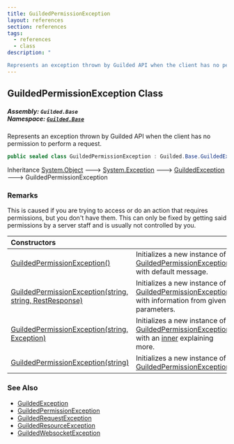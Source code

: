 ```yaml
---
title: GuildedPermissionException
layout: references
section: references
tags:
  - references
  - class
description: "

Represents an exception thrown by Guilded API when the client has no permission to perform a request."
---
```


## GuildedPermissionException Class
##### **Assembly:** `Guilded.Base`<br/>**Namespace:** [`Guilded.Base`](Guilded.Base 'Guilded.Base')

Represents an exception thrown by Guilded API when the client has no permission to perform a request.

```csharp
public sealed class GuildedPermissionException : Guilded.Base.GuildedException
```

Inheritance [System.Object](https://docs.microsoft.com/en-us/dotnet/api/System.Object 'System.Object') &#129106; [System.Exception](https://docs.microsoft.com/en-us/dotnet/api/System.Exception 'System.Exception') &#129106; [GuildedException](GuildedException 'Guilded.Base.GuildedException') &#129106; GuildedPermissionException

### Remarks
  
This is caused if you are trying to access or do an action that requires permissions, but you don't have them. This can only be fixed by getting said permissions by a server staff and is usually not controlled by you.

| Constructors | |
| :--- | :--- |
| [GuildedPermissionException()](GuildedPermissionException.GuildedPermissionException() 'Guilded.Base.GuildedPermissionException.GuildedPermissionException()') | Initializes a new instance of [GuildedPermissionException](GuildedPermissionException 'Guilded.Base.GuildedPermissionException') with default message. |
| [GuildedPermissionException(string, string, RestResponse)](GuildedPermissionException.GuildedPermissionException(string,string,RestResponse) 'Guilded.Base.GuildedPermissionException.GuildedPermissionException(string, string, RestSharp.RestResponse)') | Initializes a new instance of [GuildedPermissionException](GuildedPermissionException 'Guilded.Base.GuildedPermissionException') with information from given parameters. |
| [GuildedPermissionException(string, Exception)](GuildedPermissionException.GuildedPermissionException(string,Exception) 'Guilded.Base.GuildedPermissionException.GuildedPermissionException(string, System.Exception)') | Initializes a new instance of [GuildedPermissionException](GuildedPermissionException 'Guilded.Base.GuildedPermissionException') with an [inner](GuildedPermissionException.GuildedPermissionException(string,Exception)#Guilded.Base.GuildedPermissionException.GuildedPermissionException(string,System.Exception).inner 'Guilded.Base.GuildedPermissionException.GuildedPermissionException(string, System.Exception).inner') explaining more. |
| [GuildedPermissionException(string)](GuildedPermissionException.GuildedPermissionException(string) 'Guilded.Base.GuildedPermissionException.GuildedPermissionException(string)') | Initializes a new instance of [GuildedPermissionException](GuildedPermissionException 'Guilded.Base.GuildedPermissionException'). |

### See Also
- [GuildedException](GuildedException 'Guilded.Base.GuildedException')
- [GuildedPermissionException](GuildedPermissionException 'Guilded.Base.GuildedPermissionException')
- [GuildedRequestException](GuildedRequestException 'Guilded.Base.GuildedRequestException')
- [GuildedResourceException](GuildedResourceException 'Guilded.Base.GuildedResourceException')
- [GuildedWebsocketException](GuildedWebsocketException 'Guilded.Base.GuildedWebsocketException')
